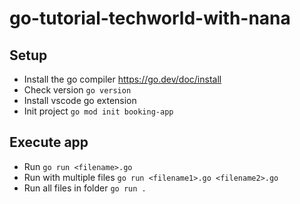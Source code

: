 # go-tutorial-techworld-with-nana

## Setup

- Install the go compiler https://go.dev/doc/install
- Check version `go version`
- Install vscode go extension
- Init project `go mod init booking-app`

## Execute app
- Run `go run <filename>.go`
- Run with multiple files `go run <filename1>.go <filename2>.go`
- Run all files in folder `go run .`